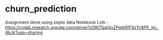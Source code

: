 # churn_prediction
Assignment done using zepto data
Notebook Link - https://colab.research.google.com/drive/1z08t7QaiVoZPwb9fF6zYr4PP_jm_4bJk?usp=sharing
